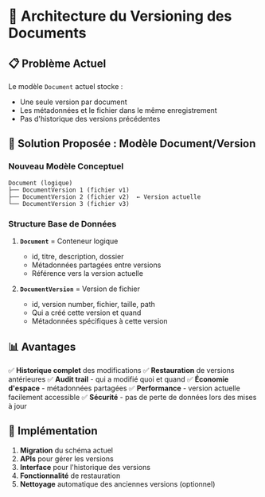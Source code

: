 # 🔄 Architecture du Versioning des Documents

## 📋 Problème Actuel
Le modèle `Document` actuel stocke :
- Une seule version par document
- Les métadonnées et le fichier dans le même enregistrement
- Pas d'historique des versions précédentes

## 🎯 Solution Proposée : Modèle Document/Version

### Nouveau Modèle Conceptuel

```
Document (logique)
├── DocumentVersion 1 (fichier v1)
├── DocumentVersion 2 (fichier v2)  ← Version actuelle
└── DocumentVersion 3 (fichier v3)
```

### Structure Base de Données

1. **`Document`** = Conteneur logique
   - id, titre, description, dossier
   - Métadonnées partagées entre versions
   - Référence vers la version actuelle

2. **`DocumentVersion`** = Version de fichier
   - id, version number, fichier, taille, path
   - Qui a créé cette version et quand
   - Métadonnées spécifiques à cette version

## 📊 Avantages

✅ **Historique complet** des modifications
✅ **Restauration** de versions antérieures
✅ **Audit trail** - qui a modifié quoi et quand
✅ **Économie d'espace** - métadonnées partagées
✅ **Performance** - version actuelle facilement accessible
✅ **Sécurité** - pas de perte de données lors des mises à jour

## 🔧 Implémentation

1. **Migration** du schéma actuel
2. **APIs** pour gérer les versions
3. **Interface** pour l'historique des versions
4. **Fonctionnalité** de restauration
5. **Nettoyage** automatique des anciennes versions (optionnel)
